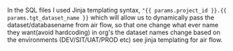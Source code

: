 In the SQL files I used Jinja templating syntax, ```"{{ params.project_id }}.{{ params.tgt_dataset_name }}``` which will allow us to dynamically pass the dataset/databasename from air flow,
so that one change what ever name they want(avoid hardcoding) in org's the dataset names change based on the environments (DEV/SIT/UAT/PROD etc) see jinja templating for air flow.
